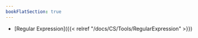 ```yaml
---
bookFlatSection: true
---
```


- [Regular Expression]({{< relref "/docs/CS/Tools/RegularExpression" >}})